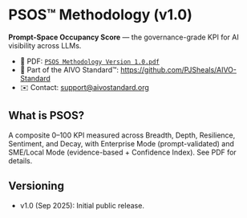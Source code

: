 # PSOS™ Methodology (v1.0)
**Prompt-Space Occupancy Score** — the governance-grade KPI for AI visibility across LLMs.

- 📄 PDF: [`PSOS Methodology Version 1.0.pdf`](./PSOS%20Methodology%20Version%201.0.pdf)
- 🔗 Part of the AIVO Standard™: https://github.com/PJSheals/AIVO-Standard
- ✉️ Contact: support@aivostandard.org

## What is PSOS?
A composite 0–100 KPI measured across Breadth, Depth, Resilience, Sentiment, and Decay, with Enterprise Mode (prompt-validated) and SME/Local Mode (evidence-based + Confidence Index). See PDF for details.

## Versioning
- v1.0 (Sep 2025): Initial public release.
